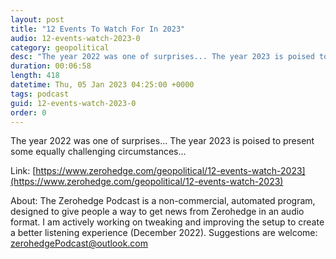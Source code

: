 ```yaml
---
layout: post
title: "12 Events To Watch For In 2023"
audio: 12-events-watch-2023-0
category: geopolitical
desc: "The year 2022 was one of surprises... The year 2023 is poised to present some equally challenging circumstances..."
duration: 00:06:58
length: 418
datetime: Thu, 05 Jan 2023 04:25:00 +0000
tags: podcast
guid: 12-events-watch-2023-0
order: 0
---
```

The year 2022 was one of surprises... The year 2023 is poised to present some equally challenging circumstances...

Link: [https://www.zerohedge.com/geopolitical/12-events-watch-2023](https://www.zerohedge.com/geopolitical/12-events-watch-2023)

About: The Zerohedge Podcast is a non-commercial, automated program, designed to give people a way to get news from Zerohedge in an audio format.  I am actively working on tweaking and improving the setup to create a better listening experience (December 2022).  Suggestions are welcome: [zerohedgePodcast@outlook.com](mailto:zerohedgePodcast@outlook.com)